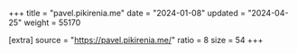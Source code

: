 +++
title = "pavel.pikirenia.me"
date = "2024-01-08"
updated = "2024-04-25"
weight = 55170

[extra]
source = "https://pavel.pikirenia.me/"
ratio = 8
size = 54
+++
